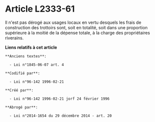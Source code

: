 # Article L2333-61

Il n'est pas dérogé aux usages locaux en vertu desquels les frais de construction des trottoirs sont, soit en totalité, soit
dans une proportion supérieure à la moitié de la dépense totale, à la charge des propriétaires riverains.

**Liens relatifs à cet article**

	**Anciens textes**:

	  - Loi n°1845-06-07 art. 4

	**Codifié par**:

	  - Loi n°96-142 1996-02-21

	**Créé par**:

	  - Loi n°96-142 1996-02-21 jorf 24 février 1996

	**Abrogé par**:

	  - Loi n°2014-1654 du 29 décembre 2014 - art. 20
